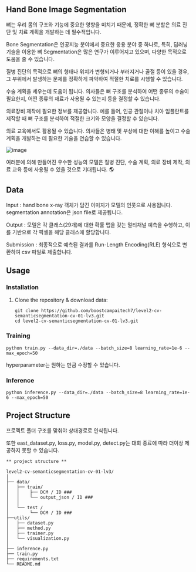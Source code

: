 ## Hand Bone Image Segmentation

뼈는 우리 몸의 구조와 기능에 중요한 영향을 미치기 때문에, 정확한 뼈 분할은 의료 진단 및 치료 계획을 개발하는 데 필수적입니다.

Bone Segmentation은 인공지능 분야에서 중요한 응용 분야 중 하나로, 특히, 딥러닝 기술을 이용한 뼈 Segmentation은 많은 연구가 이루어지고 있으며, 다양한 목적으로 도움을 줄 수 있습니다.

질병 진단의 목적으로 뼈의 형태나 위치가 변형되거나 부러지거나 골절 등이 있을 경우, 그 부위에서 발생하는 문제를 정확하게 파악하여 적절한 치료를 시행할 수 있습니다.

수술 계획을 세우는데 도움이 됩니다. 의사들은 뼈 구조를 분석하여 어떤 종류의 수술이 필요한지, 어떤 종류의 재료가 사용될 수 있는지 등을 결정할 수 있습니다.

의료장비 제작에 필요한 정보를 제공합니다. 예를 들어, 인공 관절이나 치아 임플란트를 제작할 때 뼈 구조를 분석하여 적절한 크기와 모양을 결정할 수 있습니다.

의료 교육에서도 활용될 수 있습니다. 의사들은 병태 및 부상에 대한 이해를 높이고 수술 계획을 개발하는 데 필요한 기술을 연습할 수 있습니다.

![image](https://github.com/user-attachments/assets/f7ee7a87-b032-4c5e-b391-438d08b79fe9)


여러분에 의해 만들어진 우수한 성능의 모델은 질병 진단, 수술 계획, 의료 장비 제작, 의료 교육 등에 사용될 수 있을 것으로 기대됩니다. 🌎


## Data

Input : 
hand bone x-ray 객체가 담긴 이미지가 모델의 인풋으로 사용됩니다. segmentation annotation은 json file로 제공됩니다.

Output :
모델은 각 클래스(29개)에 대한 확률 맵을 갖는 멀티채널 예측을 수행하고, 이를 기반으로 각 픽셀을 해당 클래스에 할당합니다.

Submission :
최종적으로 예측된 결과를 Run-Length Encoding(RLE) 형식으로 변환하여 csv 파일로 제출합니다.

## Usage

### Installation

1. Clone the repository & download data:
   ```
   git clone https://github.com/boostcampaitech7/level2-cv-semanticsegmentation-cv-01-lv3.git
   cd level2-cv-semanticsegmentation-cv-01-lv3.git
   ```

### Training

```
python train.py --data_dir=./data --batch_size=8 learning_rate=1e-6 --max_epoch=50
```

hyperparameter는 원하는 만큼 수정할 수 있습니다.

### Inference


```
python inference.py --data_dir=./data --batch_size=8 learning_rate=1e-6 --max_epoch=50
```

## Project Structure

프로젝트 폴더 구조를 맞춰야 상대경로로 인식됩니다. 

또한 east_dataset.py, loss.py, model.py, detect.py는 대회 종료에 따라 더이상 제공하지 못할 수 있습니다.

```
** project structure **

level2-cv-semanticsegmentation-cv-01-lv3/
│
├── data/
│   ├── train/
│   │    ├── DCM / ID ###
│   │    └── output_json / ID ###
│   │
│   └── test /
│        └── DCM / ID ###
├──utils/
│   ├── dataset.py
│   ├── method.py
│   ├── trainer.py
│   └── visualization.py
│
├── inference.py
├── train.py
├── requirements.txt
└── README.md
```

   
